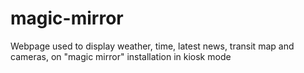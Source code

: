 # magic-mirror
Webpage used to display weather, time, latest news, transit map and cameras, on "magic mirror" installation in kiosk mode

